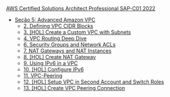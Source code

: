 [AWS Certified Solutions Architect Professional SAP-C01 2022](https://www.udemy.com/course/aws-certified-solutions-architect-professional-training/)

- [Seção 5: Advanced Amazon VPC](https://rafaelclaumann.notion.site/Se-o-5-Advanced-Amazon-VPC-4d9dcfaa030e444ca4b1524c820e69ed)
    - [2. Defining VPC CIDR Blocks](https://rafaelclaumann.notion.site/2-Defining-VPC-CIDR-Blocks-f32b2e2999ca456f98b1ed5af9dcbb1b)
    - [3. [HOL] Create a Custom VPC with Subnets](https://rafaelclaumann.notion.site/3-HOL-Create-a-Custom-VPC-with-Subnets-3c2f00d88e1848e99d9eda37a45306d9)
    - [4. VPC Routing Deep Dive](https://rafaelclaumann.notion.site/4-VPC-Routing-Deep-Dive-fc13b0e147db4214963e050d8506fc53)
    - [6. Security Groups and Network ACLs](https://rafaelclaumann.notion.site/6-Security-Groups-and-Network-ACLs-b414a9768e2046dca090ed2c49d513bf)
    - [7. NAT Gateways and NAT Instances](https://rafaelclaumann.notion.site/7-NAT-Gateways-and-NAT-Instances-6fd149c98e654b1992c0571cb203f7e2)
    - [8. [HOL] Create NAT Gateway](https://rafaelclaumann.notion.site/8-HOL-Create-NAT-Gateway-bf29fedd60f847d0bd9180086006953c)
    - [9. Using IPv6 in a VPC](https://rafaelclaumann.notion.site/9-Using-IPv6-in-a-VPC-9e7d203351594a6fb570c594659e7365)
    - [10. [HOL] Configure IPv6](https://rafaelclaumann.notion.site/10-HOL-Configure-IPv6-2defb0d7ae8547759adcbcce1e1402ae)
    - [11. VPC-Peering](https://rafaelclaumann.notion.site/11-VPC-Peering-1f17785048e141cfb547e74ff458d030)
    - [12. [HOL] Setup VPC in Second Account and Switch Roles](https://rafaelclaumann.notion.site/12-HOL-Setup-VPC-in-Second-Account-and-Switch-Roles-17af84de70e544c28f212cf4b0f3c1fd)
    - [13. [HOL] Create VPC Peering Connection](https://rafaelclaumann.notion.site/13-HOL-Create-VPC-Peering-Connection-4b0b6f67cc7041feb5b0624f22cf1e4a)
